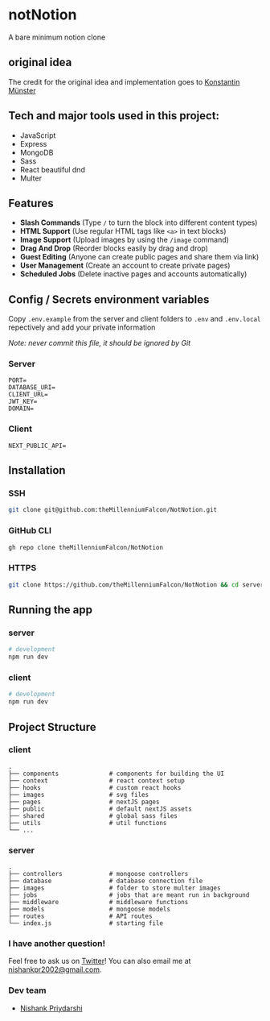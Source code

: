 # notNotion

A bare minimum notion clone

## original idea
The credit for the original idea and implementation goes to [Konstantin Münster](https://github.com/konstantinmuenster/notion-clone)

## Tech and major tools used in this project:

- JavaScript
- Express
- MongoDB
- Sass
- React beautiful dnd
- Multer

## Features
- **Slash Commands** (Type `/` to turn the block into different content types)
- **HTML Support** (Use regular HTML tags like `<a>` in text blocks)
- **Image Support** (Upload images by using the `/image` command)
- **Drag And Drop** (Reorder blocks easily by drag and drop)
- **Guest Editing** (Anyone can create public pages and share them via link)
- **User Management** (Create an account to create private pages)
- **Scheduled Jobs** (Delete inactive pages and accounts automatically)

## Config / Secrets environment variables

Copy `.env.example` from the server and client folders to `.env` and `.env.local` repectively and add your private information

*Note: never commit this file, it should be ignored by Git*

### Server
```
PORT=
DATABASE_URI=
CLIENT_URL=
JWT_KEY=
DOMAIN=
```

### Client
```
NEXT_PUBLIC_API=
```

## Installation

### SSH

```bash
git clone git@github.com:theMillenniumFalcon/NotNotion.git
```

### GitHub CLI

```bash
gh repo clone theMillenniumFalcon/NotNotion
```

### HTTPS

```bash
git clone https://github.com/theMillenniumFalcon/NotNotion && cd server && npm install && cd .. && cd client && npm install
```

## Running the app

### server
```bash
# development
npm run dev
```

### client
```bash
# development
npm run dev
```

## Project Structure

### client
    .
    ├── components              # components for building the UI
    ├── context                 # react context setup
    ├── hooks                   # custom react hooks
    ├── images                  # svg files
    ├── pages                   # nextJS pages
    ├── public                  # default nextJS assets 
    ├── shared                  # global sass files
    ├── utils                   # util functions
    └── ...

### server
    .
    ├── controllers             # mongoose controllers
    ├── database                # database connection file
    ├── images                  # folder to store multer images
    ├── jobs                    # jobs that are meant run in background
    ├── middleware              # middleware functions
    ├── models                  # mongoose models 
    ├── routes                  # API routes
    └── index.js                # starting file    

### I have another question!

Feel free to ask us on [Twitter](https://twitter.com/nishankstwt)! You can also email me at nishankpr2002@gmail.com.

### Dev team

- [Nishank Priydarshi](https://themillenniumfalcon.github.io)